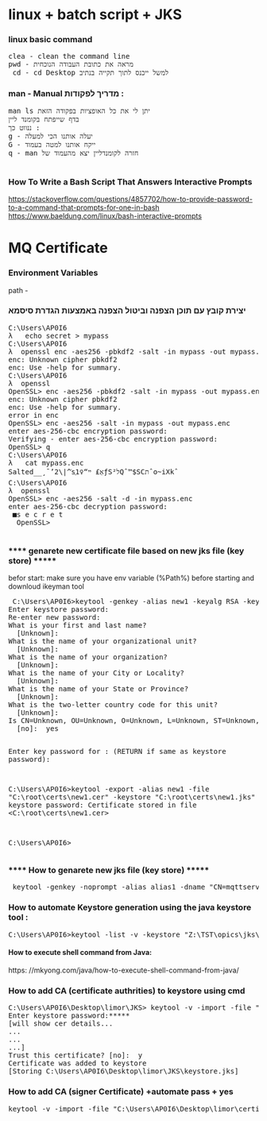 # linux + batch script + JKS 
<h3>linux basic command </h3>
<pre>
clea - clean the command line
pwd - מראה את כתובת העבודה הנוכחית 
 cd - cd Desktop למשל ייכנס לתוך תקייה בנתיב 
</pre>


<h3>   man - Manual מדריך לפקודות  : </h3>
<pre>
man ls יתן לי את כל האופציות בפקודה הזאת 
בדף שייפתח בקומנד ליין 
ננווט כך : 
g - יעלה אותנו הכי למעלה 
G - ייקח אותנו למטה בעמוד 
q - man חזרה לקומנדליין יצא מהעמוד של 

</pre>

<h3>  How To Write a Bash Script That Answers Interactive Prompts</h3>

https://stackoverflow.com/questions/4857702/how-to-provide-password-to-a-command-that-prompts-for-one-in-bash
https://www.baeldung.com/linux/bash-interactive-prompts




# MQ Certificate

<h3>  Environment Variables </h3>
path - 

<h3>  יצירת קובץ עם תוכן הצפנה וביטול הצפנה באמצעות הגדרת סיסמא  </h3>
<!-- https://www.golinuxcloud.com/generate-self-signed-certificate-openssl/  -->
<pre>
C:\Users\AP0I6
λ   echo secret > mypass
C:\Users\AP0I6
λ  openssl enc -aes256 -pbkdf2 -salt -in mypass -out mypass.enc
enc: Unknown cipher pbkdf2
enc: Use -help for summary.
C:\Users\AP0I6
λ  openssl
OpenSSL> enc -aes256 -pbkdf2 -salt -in mypass -out mypass.enc
enc: Unknown cipher pbkdf2
enc: Use -help for summary.
error in enc
OpenSSL> enc -aes256 -salt -in mypass -out mypass.enc
enter aes-256-cbc encryption password:
Verifying - enter aes-256-cbc encryption password:
OpenSSL> q
C:\Users\AP0I6
λ   cat mypass.enc
Salted__¸¯’2\|^ֿsֻאְ£ ײ“♀1‏ƒSל²Qˆ™$SCתˆo~iXkˆ
C:\Users\AP0I6
λ  openssl
OpenSSL> enc -aes256 -salt -d -in mypass.enc
enter aes-256-cbc decryption password:
 ■s e c r e t
  OpenSSL>
 </pre>
 
 
 <h3>  **** genarete new certificate file based on new jks file  (key store) *****</h3>
befor start:  make sure you have env variable (%Path%) before starting and downloud ikeyman tool 
<!-- https://www.youtube.com/watch?v=JKzGY-k7Kxs  -->
 <pre>
 C:\Users\AP0I6>keytool -genkey -alias new1 -keyalg RSA -keystore "C:\root\certs\new1.jks"
Enter keystore password:
Re-enter new password:
What is your first and last name?
  [Unknown]:
What is the name of your organizational unit?
  [Unknown]:
What is the name of your organization?
  [Unknown]:
What is the name of your City or Locality?
  [Unknown]:
What is the name of your State or Province?
  [Unknown]:
What is the two-letter country code for this unit?
  [Unknown]:
Is CN=Unknown, OU=Unknown, O=Unknown, L=Unknown, ST=Unknown, C=Unknown correct? (type "yes" or "no")
  [no]:  yes

Enter key password for <new1>:
        (RETURN if same as keystore password):

C:\Users\AP0I6>keytool -export -alias new1 -file "C:\root\certs\new1.cer" -keystore "C:\root\certs\new1.jks"
Enter keystore password:
Certificate stored in file <C:\root\certs\new1.cer>

C:\Users\AP0I6>
 </pre>
 
 <h3>  **** How to genarete new jks file  (key store) *****</h3>
 <pre> keytool -genkey -noprompt -alias alias1 -dname "CN=mqttserver.ibm.com, OU=ID, O=IBM, L=Hursley, S=Hants, C=GB" -keystore keystore.jks -storepass password -keypass password </pre>
 
 
 
 <h3> How to automate Keystore generation using the java keystore tool : </h3>
 <pre>C:\Users\AP0I6>keytool -list -v -keystore "Z:\TST\opics\jks\opics\TST_opics.jks"  -("jks file position") </pre>
 
  <h4> How to execute shell command from Java: </h4>
  https: //mkyong.com/java/how-to-execute-shell-command-from-java/
 

<!--  <h3>  (CSR) certificate בקשת החתמת תעודה </h3> -->
<!-- https://www.golinuxcloud.com/things-to-consider-when-creating-csr-openssl/ -->
<!--<h4>  Certificate Signing Request </h4>-->

 <h3> How to add CA (certificate authrities) to keystore using cmd </h3>
<pre>
C:\Users\AP0I6\Desktop\limor\JKS> keytool -v -import -file "C:\Users\someMorePath\CerNameYouWantToInsert.cer" -alias giveHereAnyName -keystore "C:\Users\AP0I6\Desktop\limor\JKS\keystore.jks"
Enter keystore password:*****
[will show cer details...
...
...
...]
Trust this certificate? [no]:  y
Certificate was added to keystore
[Storing C:\Users\AP0I6\Desktop\limor\JKS\keystore.jks]
</pre>

 <h3> How to add CA (signer Certificate) +automate pass + yes </h3>
<pre>
keytool -v -import -file "C:\Users\AP0I6\Desktop\limor\certificant.cer" -alias cerName  -keystore "C:\Users\AP0I6\Desktop\limor\JKS\keystoreToAddTheCer.jks" -noprompt -storepass password
</pre>


